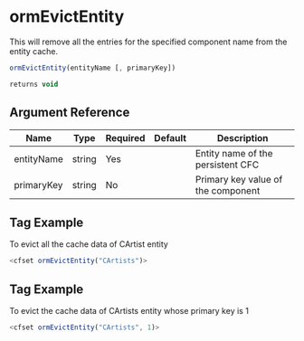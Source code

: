 # ormEvictEntity

This will remove all the entries for the specified component name from the entity cache.

```javascript
ormEvictEntity(entityName [, primaryKey])
```

```javascript
returns void
```

## Argument Reference

| Name | Type | Required | Default | Description |
| --- | --- | --- | --- | --- |
| entityName | string | Yes |  | Entity name of the persistent CFC |
| primaryKey | string | No |  | Primary key value of the component |

## Tag Example

To evict all the cache data of CArtist entity

```javascript
<cfset ormEvictEntity("CArtists")>
```

## Tag Example

To evict the cache data of CArtists entity whose primary key is 1

```javascript
<cfset ormEvictEntity("CArtists", 1)>
```
